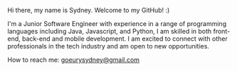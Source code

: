 Hi there, my name is Sydney. Welcome to my GitHub! :)

I'm a Junior Software Engineer with experience in a range of programming languages including Java, Javascript, and Python, I am skilled in both front-end, back-end and mobile development. I am excited to connect with other professionals in the tech industry and am open to new opportunities. 

How to reach me: goeurysydney@gmail.com
 
<!--
**Levrairagazzo/Levrairagazzo** is a ✨ _special_ ✨ repository because its `README.md` (this file) appears on your GitHub profile.

Here are some ideas to get you started:

- 🔭 I’m currently working on building a Memory Game application with React
- 🌱 I’m currently learning back-end web development and networking in Java.
- 📫 How to reach me: goeurysydney@gmail.com
- ⚡ Technologies:
    - Very comfortable: JavaScript, Java, C++, HTML, CSS
    - Decently comfortable: Python, React, WebPack
    - Familiar with: Node.js, Next.js, MongoDB, BootStrap, Tailwind, PyGame, Android Studio
    More 
-->
